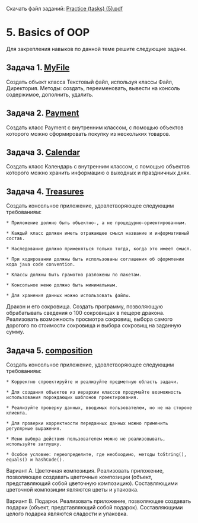 Скачать файл заданий: [Practice (tasks) (5).pdf](https://github.com/pp8a/Introduction-to-Java/files/10300529/Practice.tasks.5.pdf)

# 5. Basics of OOP
Для закрепления навыков по данной теме решите следующие задачи. 

## Задача 1. [MyFile](https://github.com/pp8a/Introduction-to-Java/tree/main/OOP/src/MyFile)

Создать объект класса Текстовый файл, используя классы Файл, Директория. Методы: создать, переименовать, 
вывести на консоль содержимое, дополнить, удалить.

## Задача 2. [Payment](https://github.com/pp8a/Introduction-to-Java/tree/main/OOP/src/Payment)

Создать класс Payment с внутренним классом, с помощью объектов которого можно сформировать покупку из 
нескольких товаров.

## Задача 3. [Calendar](https://github.com/pp8a/Introduction-to-Java/tree/main/OOP/src/Calendar)

Создать класс Календарь с внутренним классом, с помощью объектов которого можно хранить информацию о 
выходных и праздничных днях.

## Задача 4. [Treasures](https://github.com/pp8a/Introduction-to-Java/tree/main/OOP/src/Treasures)

Создать консольное приложение, удовлетворяющее следующим требованиям: 
    
    * Приложение должно быть объектно-, а не процедурно-ориентированным. 
    
    * Каждый класс должен иметь отражающее смысл название и информативный состав. 

    * Наследование должно применяться только тогда, когда это имеет смысл. 

    * При кодировании должны быть использованы соглашения об оформлении кода java code convention. 

    * Классы должны быть грамотно разложены по пакетам. 

    * Консольное меню должно быть минимальным. 

    * Для хранения данных можно использовать файлы.

Дракон и его сокровища. Создать программу, позволяющую обрабатывать сведения о 100 сокровищах в пещере 
дракона. Реализовать возможность просмотра сокровищ, выбора самого дорогого по стоимости сокровища и 
выбора сокровищ на заданную сумму.

## Задача 5. [composition](https://github.com/pp8a/Introduction-to-Java/tree/main/OOP/src/composition)

Создать консольное приложение, удовлетворяющее следующим требованиям: 

    * Корректно спроектируйте и реализуйте предметную область задачи. 

    * Для создания объектов из иерархии классов продумайте возможность использования порождающих шаблонов проектирования.

    * Реализуйте проверку данных, вводимых пользователем, но не на стороне клиента.

    * Для проверки корректности переданных данных можно применить регулярные выражения.

    * Меню выбора действия пользователем можно не реализовывать, используйте заглушку.

    * Особое условие: переопределите, где необходимо, методы toString(), equals() и hashCode().

Вариант A. Цветочная композиция. Реализовать приложение, позволяющее создавать цветочные композиции (объект, представляющий собой цветочную композицию). Составляющими цветочной композиции являются цветы и упаковка.

Вариант B. Подарки. Реализовать приложение, позволяющее создавать подарки (объект, представляющий собой подарок). Составляющими целого подарка являются сладости и упаковка.
